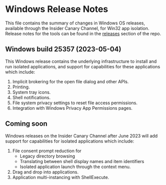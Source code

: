 # Windows Release Notes
This file contains the summary of changes in Windows OS releases, available through the Insider Canary Channel, for Win32 app isolation.
Release notes for the tools can be found in the [releases](https://github.com/microsoft/win32-app-isolation/releases) section of the repo.

## Windows build 25357 (2023-05-04)
This Windows release contains the underlying infrastructure to install and run isolated applications, and support for capabilities for
these applications which include:
1. Implicit brokering for the open file dialog and other APIs.
2. Printing.
3. System tray icons.
4. Shell notifications.
5. File system privacy settings to reset file access permissions. 
6. Integration with Windows Privacy App Permissions pages.

## Coming soon 
Windows releases on the Insider Canary Channel after June 2023 will add support for capabilities for isolated applications which include:
1. File consent prompt reduction for
    * Legacy directory browsing
    * Translating between shell display names and item identifiers
    * Isolated application launch through the context menu.
2. Drag and drop into applications.
3. Application multi-instancing with ShellExecute.
